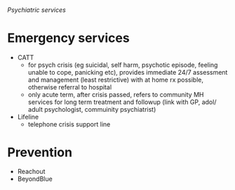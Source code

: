 ###### Psychiatric services

# Emergency services
- CATT
    + for psych crisis (eg suicidal, self harm, psychotic episode, feeling unable to cope, panicking etc), provides immediate 24/7 assessment and management (least restrictive) with at home rx possible, otherwise referral to hospital
    + only acute term, after crisis passed, refers to community MH services for long term treatment and followup (link with GP, adol/ adult psychologist, commuinity psychiatrist)
- Lifeline
    + telephone crisis support line


# Prevention
- Reachout
- BeyondBlue